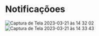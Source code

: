 # Notificaçõoes

![Captura de Tela 2023-03-21 às 14 32 02](https://user-images.githubusercontent.com/39415559/226693682-b7fa90f4-e104-44a0-9328-ad7218363251.png)
![Captura de Tela 2023-03-21 às 14 33 43](https://user-images.githubusercontent.com/39415559/226693930-2131ca89-4fc1-4bbf-8654-06e65c9b1aed.png)
